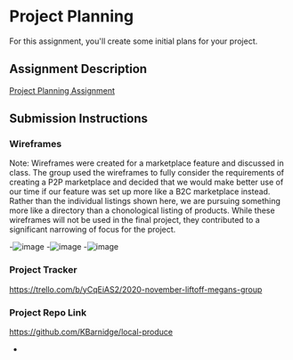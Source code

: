 # Project Planning
For this assignment, you'll create some initial plans for your project.

## Assignment Description
[Project Planning Assignment](https://education.launchcode.org/liftoff/modules/assignments/project-planning)

## Submission Instructions

### Wireframes

Note: Wireframes were created for a marketplace feature and discussed in class. The group used the wireframes to fully consider the requirements of creating a P2P marketplace and decided that we would make better use of our time if our feature was set up more like a B2C marketplace instead. Rather than the individual listings shown here, we are pursuing something more like a directory than a chonological listing of products. While these wireframes will not be used in the final project, they contributed to a significant narrowing of focus for the project.

-![image](https://user-images.githubusercontent.com/56006955/101237231-ce5e0b80-369c-11eb-8d1d-95a501fe263c.png)
-![image](https://user-images.githubusercontent.com/56006955/101237174-4972f200-369c-11eb-9020-696aba4e8b70.png)
-![image](https://user-images.githubusercontent.com/56006955/101236966-b5ecf180-369a-11eb-82d0-108b8756a7fd.png)

### Project Tracker

https://trello.com/b/yCqEiAS2/2020-november-liftoff-megans-group

### Project Repo Link

https://github.com/KBarnidge/local-produce


+
